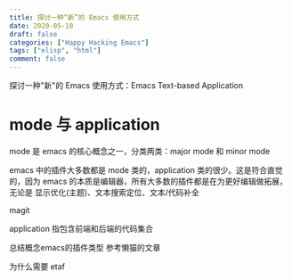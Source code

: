 ```yaml
---
title: 探讨一种“新”的 Emacs 使用方式
date: 2020-05-10
draft: false
categories: ["Happy Hacking Emacs"]
tags: ["elisp", "html"]
comment: false
---
```


探讨一种"新"的 Emacs 使用方式：Emacs Text-based Application

# mode 与 application
mode 是 emacs 的核心概念之一，分类两类：major mode 和 minor mode

emacs 中的插件大多数都是 mode 类的，application 类的很少。这是符合直觉的，因为 emacs 的本质是编辑器，所有大多数的插件都是在为更好编辑做拓展，无论是 显示优化(主题)、文本搜索定位、文本/代码补全

magit

application 指包含前端和后端的代码集合

总结概念emacs的插件类型
参考懒猫的文章 

为什么需要 etaf

